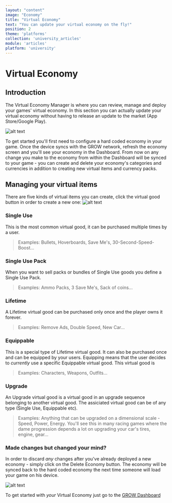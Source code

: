 ```yaml
---
layout: "content"
image: "Economy"
title: "Virtual Economy"
text: "You can update your virtual economy on the fly!"
position: 2
theme: 'platforms'
collection: 'university_articles'
module: 'articles'
platform: 'university'
---
```


# Virtual Economy

## Introduction
The Virtual Economy Manager is where you can review, manage and deploy your games' virtual economy. In this section you can actually update your virtual economy without having to release an update to the market (App Store/Google Play).

![alt text](/img/docs/university/18_Grow_Economy_Dashboard.png "Virtual Economy in Dashboard")

To get started you'll first need to configure a hard coded economy in your game. Once the device syncs with the GROW network, refresh the economy screen and you'll see your economy in the Dashboard. From now on any change you make to the economy from within the Dashboard will be synced to your game - you can create and delete your economy's categories and currencies in addition to creating new virtual items and currency packs.


## Managing your virtual items
There are five kinds of virtual items you can create, click the virtual good button in order to create a new one:
![alt text](/img/docs/university/19_Grow_Economy_AddVirtualGood.png "Add Virtual Good")

### Single Use
This is the most common virtual good, it can be purchased multiple times by a user.
>Examples: Bullets, Hoverboards, Save Me's, 30-Second-Speed-Boost...

### Single Use Pack
When you want to sell packs or bundles of Single Use goods you define a Single Use Pack.
>Examples: Ammo Packs, 3 Save Me's, Sack of coins...

### Lifetime
A Lifetime virtual good can be purchased only once and the player owns it forever.
>Examples: Remove Ads, Double Speed, New Car...

### Equippable
This is a special type of Lifetime virtual good. It can also be purchased once and can be equipped by your users. Equipping means that the user decides to *currently* use a specific Equippable virtual good. This virtual good is
>Examples: Characters, Weapons, Outfits...

### Upgrade
An Upgrade virtual good is a virtual good in an upgrade sequence belonging to another virtual good. The assiciated virtual good can be of any type (Single Use, Equippable etc).
>Examples: Anything that can be upgraded on a dimensional scale - Speed, Power, Energy. You'll see this in many racing games where the dame progression depends a lot on upgrading your car's tires, engine, gear...



### Made changes but changed your mind?
In order to discard *any* changes after you've already deployed a new economy - simply click on the Delete Economy button. The economy will be synced back to the hard coded economy the next time someone will load your game on his device.

![alt text](/img/docs/university/20_Grow_Economy_buttons.png "Add, Deploy, Delete")



To get started with *your* Virtual Economy just go to the [GROW Dashboard](http://dashboard.soom.la/)
